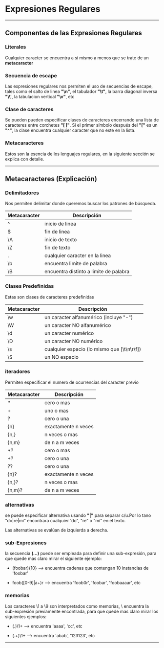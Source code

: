 # Expresiones Regulares

---

## Componentes de las Expresiones Regulares

### Literales

Cualquier caracter se encuentra a si mismo a menos que se trate de un **metacaracter**

### Secuencia de escape

Las expresiones regulares nos permiten el uso de secuencias de escape, tales como el salto de linea **"\n"**, el tabulador **"\t"**, la barra diagonal inversa **"\\\\'**, la tabulacion vertical **"\v"**, etc

### Clase de caracteres

Se pueden pueden especificar clases de caracteres encerrando una lista de caracteres entre corchetes **"[ ]"**. Si el primer símbolo después del **"["** es un **"^"**, la clase encuentra cualquier caracter que no este en la lista.

### Metacaracteres

Estos son la esencia de los lenguajes regulares, en la siguiente sección se explica con detalle.

---

## Metacaracteres (Explicación)

### Delimitadores

Nos permiten delimitar donde queremos buscar los patrones de búsqueda.

| Metacaracter  |  Descripción                              |
|---            |---                                        |
| ^             | inicio de linea                           |
| $             | fin de linea                              |
| \A            | inicio de texto                           |
| \Z            | fin de texto                              |
| .             | cualquier caracter en la linea            |
| \b            | encuentra limite de palabra               |
| \B            | encuentra distinto a limite de palabra    |

### Clases Predefinidas

Estas son clases de caracteres predefinidas

| Metacaracter  |  Descripción |
|---|---|
| \w  | un caracter alfanumérico (incluye "-")  |
| \W  | un caracter NO alfanumérico  |
| \d  | un caracter numérico  |
| \D  | un caracter NO numérico  |
| \s  | cualquier espacio (lo mismo que [\t\n\r\f])  |
| \S  | un NO espacio  |

### iteradores

Permiten especificar el numero de ocurrencias del caracter previo

| Metacaracter  | Descripción  |
|---|---|
| *  | cero o mas  |
| +  | uno o mas |
| ?  | cero o una  |
| {n}  | exactamente n veces  |
| {n,}  | n veces o mas  |
| {n,m}  | de n a m veces  |
| *?  | cero o mas  |
| +?  | cero o una  |
| ??  | cero o una  |
| {n}?  | exactamente n veces  |
| {n,}?  | n veces o mas  |
| {n,m}?  | de n a m veces  |

### alternativas

se puede especificar alternativa usando **"|"** para separar c/u.Por lo tano "do|re|mi" encontrara cualquier 'do", "re" o "mi" en el texto.

Las alternativas se evalúan de izquierda a derecha.

### sub-Expresiones

la secuencia **(...)** puede ser empleada para definir una sub-expresión, para que quede mas claro mirar el siguiente ejemplo:

+ (foobar){10} --> encuentra cadenas que contengan 10 instancias de 'foobar'

+ foob([0-9]|a+)r --> encuentra 'foob0r', 'foobar', 'foobaaaar', etc

### memorias

Los caracteres \1 a \9 son interpretados como memorias, \ encuentra la sub-expresión previamente encontrada, para que quede mas claro mirar los siguientes ejemplos:

+ (.)\1+ --> encuentra 'aaaa', 'cc', etc

+ (.+)\1+ --> encuentra 'abab', '123123', etc

---